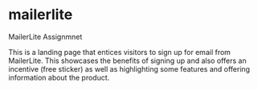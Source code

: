 # mailerlite
MailerLite Assignmnet

This is a landing page that entices visitors to sign up for email from MailerLite. This showcases the benefits of signing up and also offers an incentive (free sticker) as well as highlighting some features and offering information about the product.
